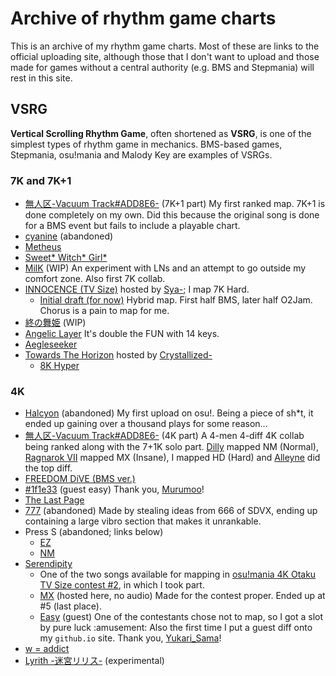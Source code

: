 # Archive of rhythm game charts

This is an archive of my rhythm game charts. Most of these are links to
the official uploading site, although those that I don't want to upload
and those made for games without a central authority (e.g. BMS and
Stepmania) will rest in this site.

## VSRG

**Vertical Scrolling Rhythm Game**, often shortened as **VSRG**, is
one of the simplest types of rhythm game in mechanics. BMS-based
games, Stepmania, osu!mania and Malody Key are examples of VSRGs.

[Alleyne]: http://space.bilibili.com/189328443

[ots2]: https://osu.ppy.sh/community/forums/topics/1308172

### 7K and 7K+1

- [無人区-Vacuum Track#ADD8E6-](https://osu.ppy.sh/beatmapsets/1151089)
  (7K+1 part) My first ranked map. 7K+1 is done completely on my own.
  Did this because the original song is done for a BMS event but fails
  to include a playable chart.
- [cyanine](https://osu.ppy.sh/beatmapsets/1173053) (abandoned)
- [Metheus](https://osu.ppy.sh/beatmapsets/1242469)
- [Sweet* Witch* Girl*](https://osu.ppy.sh/beatmapsets/1401516)
- [MilK](https://osu.ppy.sh/beatmapsets/1443095) (WIP)
  An experiment with LNs and an attempt to go outside my comfort zone.
  Also first 7K collab.
- [INNOCENCE (TV Size)](https://osu.ppy.sh/beatmapsets/1484888) hosted
  by [Sya-](https://osu.ppy.sh/users/3484485); I map 7K Hard.
  - [Initial draft (for now)](osu/sya4567_innocence_7H.osu) Hybrid map.
    First half BMS, later half O2Jam. Chorus is a pain to map for me.
- [終の舞姫](https://osu.ppy.sh/beatmapsets/1513960) (WIP)
- [Angelic Layer](bms/angelic14_mcd.bme) It's double the FUN with 14 keys.
- [Aegleseeker](https://osu.ppy.sh/beatmapsets/1531711)
- [Towards The Horizon](https://osu.ppy.sh/beatmapsets/1530048) hosted
  by [Crystallized-](https://osu.ppy.sh/users/14351534)
  - [8K Hyper](osu/timerains_horizon_SPH.osu)

### 4K

- [Halcyon](https://osu.ppy.sh/beatmapsets/1102270) (abandoned)
  My first upload on osu!. Being a piece of sh*t, it ended up gaining
  over a thousand plays for some reason&hellip;
- [無人区-Vacuum Track#ADD8E6-](https://osu.ppy.sh/beatmapsets/1151089)
  (4K part) A 4-men 4-diff 4K collab being ranked along with the 7+1K
  solo part. [Dilly](https://twitter.com/dilly_p_) mapped NM (Normal),
  [Ragnarok VII](https://osu.ppy.sh/users/7861549) mapped MX (Insane),
  I mapped HD (Hard) and [Alleyne] did the top diff.
- [FREEDOM DiVE (BMS ver.)](https://osu.ppy.sh/beatmapsets/1209825)
- [\#1f1e33](https://osu.ppy.sh/beatmapsets/1184620#mania/2485264)
  (guest easy) Thank you, [Murumoo](https://osu.ppy.sh/users/8001433)!
- [The Last Page](https://osu.ppy.sh/beatmapsets/1272833)
- [777](https://osu.ppy.sh/beatmapsets/1312841) (abandoned)
  Made by stealing ideas from 666 of SDVX, ending up containing a large
  vibro section that makes it unrankable.
- Press S (abandoned; links below)
  - [EZ](http://m.mugzone.net/chart/89454)
  - [NM](http://m.mugzone.net/chart/90115)
- [Serendipity](https://osu.ppy.sh/beatmapsets/1475969)
  - One of the two songs available for mapping in [osu!mania 4K Otaku
    TV Size contest #2][ots2], in which I took part.
  - [MX](osu/serendipity_ots_aninande.osu) (hosted here, no audio)
    Made for the contest proper. Ended up at #5 (last place).
  - [Easy](osu/01_serendipity_ots_4easy.osu) (guest)
    One of the contestants chose not to map, so I got a slot by pure
    luck :amusement: Also the first time I put a guest diff onto my
    `github.io` site. Thank you,
    [Yukari_Sama](https://osu.ppy.sh/users/6316524)!
- [w = addict](https://osu.ppy.sh/beatmapsets/1438844)
- [Lyrith -迷宮リリス-](https://osu.ppy.sh/beatmapsets/1504425) (experimental)
